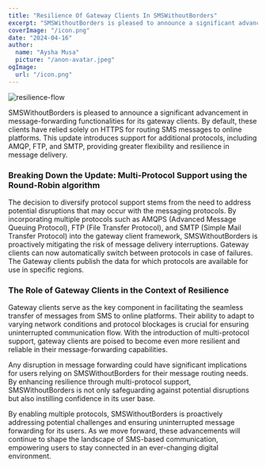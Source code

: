 ```yaml
---
title: "Resilience Of Gateway Clients In SMSWithoutBorders"
excerpt: "SMSWithoutBorders is pleased to announce a significant advancement in message-forwarding functionalities for its gateway clients"
coverImage: "/icon.png"
date: "2024-04-16"
author:
  name: "Aysha Musa"
  picture: "/anon-avatar.jpeg"
ogImage:
  url: "/icon.png"
---
```


![resilience-flow](/posts/resilience-flow.png)

SMSWithoutBorders is pleased to announce a significant advancement in message-forwarding functionalities for its gateway clients. By default, these clients have relied solely on HTTPS for routing SMS messages to online platforms. This update introduces support for additional protocols, including AMQP, FTP, and SMTP, providing greater flexibility and resilience in message delivery.

### Breaking Down the Update: Multi-Protocol Support using the Round-Robin algorithm

The decision to diversify protocol support stems from the need to address potential disruptions that may occur with the messaging protocols. By incorporating multiple protocols such as AMQPS (Advanced Message Queuing Protocol), FTP (File Transfer Protocol), and SMTP (Simple Mail Transfer Protocol) into the gateway client framework, SMSWithoutBorders is proactively mitigating the risk of message delivery interruptions. Gateway clients can now automatically switch between protocols in case of failures. The Gateway clients publish the data for which protocols are available for use in specific regions.

### The Role of Gateway Clients in the Context of Resilience

Gateway clients serve as the key component in facilitating the seamless transfer of messages from SMS to online platforms. Their ability to adapt to varying network conditions and protocol blockages is crucial for ensuring uninterrupted communication flow. With the introduction of multi-protocol support, gateway clients are poised to become even more resilient and reliable in their message-forwarding capabilities.

Any disruption in message forwarding could have significant implications for users relying on SMSWithoutBorders for their message routing needs. By enhancing resilience through multi-protocol support, SMSWithoutBorders is not only safeguarding against potential disruptions but also instilling confidence in its user base.

By enabling multiple protocols, SMSWithoutBorders is proactively addressing potential challenges and ensuring uninterrupted message forwarding for its users. As we move forward, these advancements will continue to shape the landscape of SMS-based communication, empowering users to stay connected in an ever-changing digital environment.
